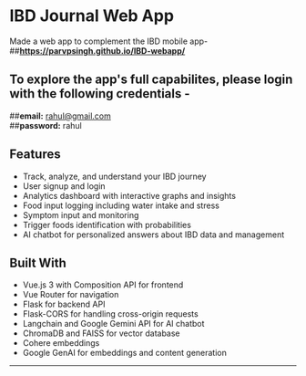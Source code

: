 # IBD Journal Web App
Made a web app to complement the IBD mobile app-
##**https://parvpsingh.github.io/IBD-webapp/**  

## **To explore the app's full capabilites, please login with the following credentials -**
##**email:** rahul@gmail.com  
##**password:** rahul

## Features
- Track, analyze, and understand your IBD journey
- User signup and login
- Analytics dashboard with interactive graphs and insights
- Food input logging including water intake and stress
- Symptom input and monitoring
- Trigger foods identification with probabilities
- AI chatbot for personalized answers about IBD data and management

## Built With
- Vue.js 3 with Composition API for frontend
- Vue Router for navigation
- Flask for backend API
- Flask-CORS for handling cross-origin requests
- Langchain and Google Gemini API for AI chatbot
- ChromaDB and FAISS for vector database
- Cohere embeddings
- Google GenAI for embeddings and content generation

---
